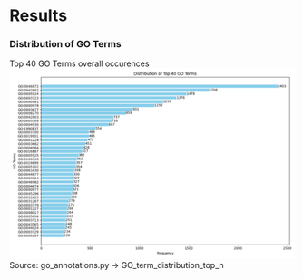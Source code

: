 # Results
### Distribution of GO Terms
Top 40 GO Terms overall occurences
![top40GOTerms.png](result_plots/top40GOTerms.png)
Source: go_annotations.py -> GO_term_distribution_top_n